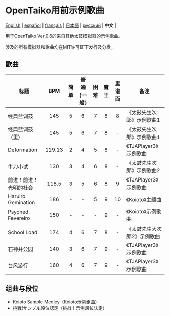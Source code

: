 # OpenTaiko用前示例歌曲
[English](https://github.com/ExpedicHabbet/FormerSampleSongsForOpenTaiko/blob/main/README.md) |
[español](https://github.com/ExpedicHabbet/FormerSampleSongsForOpenTaiko/blob/main/LEEME.md) |
[français](https://github.com/ExpedicHabbet/FormerSampleSongsForOpenTaiko/blob/main/LISEZMOI.md) |
[日本語](https://github.com/ExpedicHabbet/FormerSampleSongsForOpenTaiko/blob/main/README-JA.md) |
[русский](https://github.com/ExpedicHabbet/FormerSampleSongsForOpenTaiko/blob/main/README-RU.md) |
__中文__ |

用于OpenTaiko Ver.0.6的来自其他太鼓模拟器的示例歌曲。

涉及的所有模拟器和歌曲均在MIT许可证下发行及分发。
## 歌曲
| 标题                   | BPM | 简单 | 普通(一般) | 困难 | 魔王 | 里谱面 | 备注     |
| ---------------------- |:---:|:----:|:------:|:----:|:-------:|:-----:| ---------- |
| 经典蓝调鼓             | 145    | 5 | 6 | 7 | 8 |  8 | 《太鼓先生次郎》示例歌曲1   |
| 经典蓝调鼓（里）       | 145    | 5 | 6 | 7 | 8 |  - | 《太鼓先生次郎》示例歌曲1   |
| Deformation            | 129.13 | 2 | 4 | 5 | 8 |  - | 《TJAPlayer3》示例歌曲      |
| 牛刀小试               | 130    | 3 | 4 | 6 | 8 |  - | 《太鼓先生次郎》示例歌曲2   |
| 前进！前进！光明的社会 | 118.5  | 3 | 5 | 6 | 8 |  9 | 《TJAPlayer3》示例歌曲      |
| Haruiro Gemination     | 186    | - | - | 5 | 9 | 10 | 《Koioto》主题曲            |
| Psyched Fevereiro      | 150    | - | - | - | 9 |  - | 《Koioto》示例歌曲          |
| School Load            | 174    | 4 | 6 | 7 | 8 |  - | 《太鼓先生大次郎2》示例歌曲 |
| 石神井公园             | 140    | 3 | 6 | 7 | 9 |  - | 《TJAPlayer3》示例歌曲      |
| 台风游行               | 160    | 4 | 6 | 7 | 9 |  - | 《TJAPlayer3》示例歌曲      |
## 组曲与段位
* Koioto Sample Medley（Koioto示例组曲）
* 挑戦!サンプル段位認定（挑战！示例段位认定）